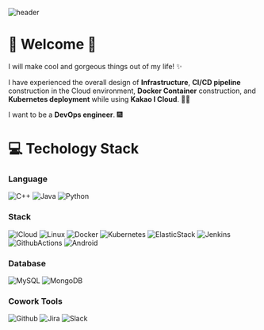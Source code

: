<!--
**JangKeon/JangKeon** is a ✨ _special_ ✨ repository because its `README.md` (this file) appears on your GitHub profile.

Here are some ideas to get you started:

- 🔭 I’m currently working on ...
- 🌱 I’m currently learning ...
- 👯 I’m looking to collaborate on ...
- 🤔 I’m looking for help with ...
- 💬 Ask me about ...
- 📫 How to reach me: ...
- 😄 Pronouns: ...
- ⚡ Fun fact: ...
-->
![header](https://capsule-render.vercel.app/api?type=waving&color=auto&height=300&section=header&text=Keon%20Jang&fontSize=90)

#  🙌 Welcome 🙌

I will make cool and gorgeous things out of my life! ✨

I have experienced the overall design of **Infrastructure**, **CI/CD pipeline** construction in the Cloud environment, **Docker Container** construction, and **Kubernetes deployment** while using **Kakao I Cloud**.  👨‍🎓

I want to be a **DevOps engineer**. 🎆

# 💻 Techology Stack 

### Language

![C++](https://img.shields.io/badge/C++-00599C?style=flat-square&logo=C%2B%2B&logoColor=white) ![Java](https://img.shields.io/badge/Java-FF7800?style=flat-square&logo=Java&logoColor=white) ![Python](https://img.shields.io/badge/Python-3776AB?style=flat-square&logo=Python&logoColor=white) 

### Stack

![ICloud](https://img.shields.io/badge/KakaoICloud-F6E05E?style=flat-square&logo=iCloud&logoColor=black) ![Linux](https://img.shields.io/badge/Linux-FCC624?style=flat-square&logo=Linux&logoColor=black) ![Docker](https://img.shields.io/badge/Docker-6799C3?style=flat-square&logo=Docker&logoColor=white) ![Kubernetes](https://img.shields.io/badge/Kubernetes-326CE5?style=flat-square&logo=Kubernetes&logoColor=white) ![ElasticStack](https://img.shields.io/badge/ElasticStack-005571?style=flat-square&logo=ElasticStack&logoColor=white) ![Jenkins](https://img.shields.io/badge/Jenkins-D24939?style=flat-square&logo=Jenkins&logoColor=white) ![GithubActions](https://img.shields.io/badge/GithubActions-2088FF?style=flat-square&logo=GithubActions&logoColor=white) ![Android](https://img.shields.io/badge/Android-3DDC84?style=flat-square&logo=Android&logoColor=white)

### Database

![MySQL](https://img.shields.io/badge/MySQL-4479A1?style=flat-square&logo=MySQL&logoColor=white) ![MongoDB](https://img.shields.io/badge/MongoDB-47A248?style=flat-square&logo=MongoDB&logoColor=white)

### Cowork Tools
 
![Github](https://img.shields.io/badge/Github-181717?style=flat-square&logo=Github&logoColor=white) ![Jira](https://img.shields.io/badge/Jira-0052CC?style=flat-square&logo=Jira&logoColor=white) ![Slack](https://img.shields.io/badge/Slack-4A154B?style=flat-square&logo=Slack&logoColor=white)




<!--
# 🌱Stats
![Keon's GitHub stats](https://github-readme-stats.vercel.app/api?username=JangKeon&theme=radical)

-->



